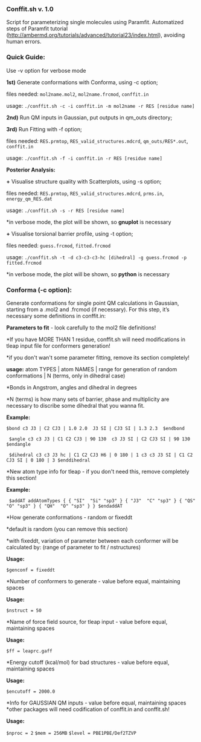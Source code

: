 ### Conffit.sh v. 1.0

Script for parameterizing single molecules using Paramfit.
Automatized steps of Paramfit tutorial (http://ambermd.org/tutorials/advanced/tutorial23/index.html), avoiding human errors.

### Quick Guide:

Use -v option for verbose mode 

**1st)** Generate conformations with Conforma, using -c option;

files needed: `mol2name.mol2`, `mol2name.frcmod`, `conffit.in`

usage: `./conffit.sh -c -i conffit.in -m mol2name -r RES [residue name] `

**2nd)** Run QM inputs in Gaussian, put outputs in qm_outs directory; 

**3rd)** Run Fitting with -f option;

files needed: `RES.prmtop`, `RES_valid_structures.mdcrd`, `qm_outs/RES*.out`, `conffit.in`

usage: `./conffit.sh -f -i conffit.in -r RES [residue name] `

**Posterior Analysis:**

**+** Visualise structure quality with Scatterplots, using -s option;

files needed: `RES.prmtop`, `RES_valid_structures.mdcrd`, `prms.in`, `energy_qm_RES.dat`

usage: `./conffit.sh -s -r RES [residue name]`

*in verbose mode, the plot will be shown, so **gnuplot** is necessary

**+** Visualise torsional barrier profile, using -t option; 

files needed: `guess.frcmod`, `fitted.frcmod`

usage: `./conffit.sh -t -d c3-c3-c3-hc [dihedral] -g guess.frcmod -p fitted.frcmod`

*in verbose mode, the plot will be shown, so **python** is necessary 

### Conforma (-c option):
Generate conformations for single point QM calculations in Gaussian, starting from a .mol2 and .frcmod (if necessary). For this step, it’s necessary some definitions in conffit.in:

**Parameters to fit** - look carefully to the mol2 file definitions!

*If you have MORE THAN 1 residue, conffit.sh will need modifications in tleap input file for conformers generation!

*if you don't wan't some parameter fitting, remove its section completely!

**usage:** atom TYPES | atom NAMES | range for generation of random conformations | N (terms, only in dihedral case)

*Bonds in Angstrom, angles and dihedral in degrees

*N (terms) is how many sets of barrier, phase and multiplicity are necessary to discribe some dihedral that you wanna fit.

**Example:**

` $bond
c3 J3 | C2 CJ3 | 1.0 2.0 
J3 SI | CJ3 SI | 1.3 2.3 
 $endbond `

` $angle
c3 c3 J3 | C1 C2 CJ3 | 90 130 
c3 J3 SI | C2 CJ3 SI | 90 130 
 $endangle`

` $dihedral
c3 c3 J3 hc | C1 C2 CJ3 H6 | 0 180 | 1
c3 c3 J3 SI | C1 C2 CJ3 SI | 0 180 | 3
 $enddihedral`

*New atom type info for tleap - if you don't need this, remove completely this section!

**Example:**

` $addAT
addAtomTypes {
        { "SI"  "Si" "sp3" }
        { "J3"  "C" "sp3" }
        { "QS"  "O" "sp3" }
        { "QH"  "O" "sp3" }
}
 $endaddAT`

*How generate conformations - random or fixeddt

*default is random (you can remove this section)

*with fixeddt, variation of parameter between each conformer will be calculated by: (range of parameter to fit / nstructures)

**Usage:**

`$genconf = fixeddt`

*Number of conformers to generate - value before equal, maintaining spaces

**Usage:**

`$nstruct = 50`

 *Name of force field source, for tleap input - value before equal, maintaining spaces

**Usage:**

`$ff = leaprc.gaff`

 *Energy cutoff (kcal/mol) for bad structures - value before equal, maintaining spaces

**Usage:**

`$encutoff = 2000.0`

 *Info for GAUSSIAN QM inputs - value before equal, maintaining spaces
 *other packages will need codification of conffit.in and conffit.sh!

**Usage:**

`$nproc = 2`
`$mem = 256MB`
`$level = PBE1PBE/Def2TZVP`
